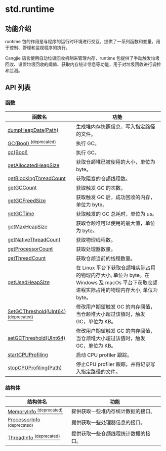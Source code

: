 # std.runtime

## 功能介绍

runtime 包的作用是与程序的运行时环境进行交互，提供了一系列函数和变量，用于控制、管理和监视程序的执行。

Cangjie 语言使用自动垃圾回收机制来管理内存，runtime 包提供了手动触发垃圾回收、设置垃圾回收的阈值、获取内存统计信息等功能，用于对垃圾回收进行调控和监测。

## API 列表

### 函数

|              函数名          |           功能           |
| --------------------------- | ------------------------ |
| [dumpHeapData(Path)](./runtime_package_api/runtime_package_funcs.md#func-dumpheapdatapath) | 生成堆内存快照信息，写入指定路径的文件。 |
| [GC(Bool) <sup>(deprecated)</sup>](./runtime_package_api/runtime_package_funcs.md#func-gcbool-deprecated) | 执行 GC。 |
| [gc(Bool)](./runtime_package_api/runtime_package_funcs.md#func-gcbool) | 执行 GC。 |
| [getAllocatedHeapSize](./runtime_package_api/runtime_package_funcs.md#func-getallocatedheapsize) | 获取仓颉堆已被使用的大小，单位为 byte。 |
| [getBlockingThreadCount](./runtime_package_api/runtime_package_funcs.md#func-getblockingthreadcount) | 获取阻塞的仓颉线程数。 |
| [getGCCount](./runtime_package_api/runtime_package_funcs.md/#func-getgccount) | 获取触发 GC 的次数。 |
| [getGCFreedSize](./runtime_package_api/runtime_package_funcs.md/#func-getgcfreedsize) | 获取触发 GC 后，成功回收的内存，单位为 byte。 |
| [getGCTime](./runtime_package_api/runtime_package_funcs.md/#func-getgctime) | 获取触发的 GC 总耗时，单位为 us。 |
| [getMaxHeapSize](./runtime_package_api/runtime_package_funcs.md#func-getmaxheapsize) | 获取仓颉堆可以使用的最大值，单位为 byte。 |
| [getNativeThreadCount](./runtime_package_api/runtime_package_funcs.md#func-getnativethreadcount) | 获取物理线程数。 |
| [getProcessorCount](./runtime_package_api/runtime_package_funcs.md#func-getprocessorcount) | 获取处理器数量。 |
| [getThreadCount](./runtime_package_api/runtime_package_funcs.md#func-getthreadcount) | 获取仓颉当前的线程数量。 |
| [getUsedHeapSize](./runtime_package_api/runtime_package_funcs.md#func-getusedheapsize) | 在 Linux 平台下获取仓颉堆实际占用的物理内存大小, 单位为 byte。在 Windows 及 macOs 平台下获取仓颉进程实际占用的物理内存大小, 单位为 byte。 |
| [SetGCThreshold(UInt64) <sup>(deprecated)</sup>](./runtime_package_api/runtime_package_funcs.md#func-setgcthresholduint64-deprecated) | 修改用户期望触发 GC 的内存阈值，当仓颉堆大小超过该值时，触发 GC，单位为 KB。 |
| [setGCThreshold(UInt64)](./runtime_package_api/runtime_package_funcs.md#func-setgcthresholduint64) | 修改用户期望触发 GC 的内存阈值，当仓颉堆大小超过该值时，触发 GC，单位为 KB。 |
| [startCPUProfiling](./runtime_package_api/runtime_package_funcs.md#func-startcpuprofiling) | 启动 CPU profiler 跟踪。 |
| [stopCPUProfiling(Path)](./runtime_package_api/runtime_package_funcs.md#func-stopcpuprofilingpath) | 停止CPU profiler 跟踪，并将记录写入指定路径的文件。 |

### 结构体

|              结构体名              |                功能                 |
| --------------------------------- | ---------------------------------- |
| [MemoryInfo <sup>(deprecated)</sup>](./runtime_package_api/runtime_package_structs.md#struct-memoryinfo-deprecated) | 提供获取一些堆内存统计数据的接口。 |
| [ProcessorInfo <sup>(deprecated)</sup>](./runtime_package_api/runtime_package_structs.md#struct-processorinfo-deprecated) | 提供获取一些处理器信息的接口。 |
| [ThreadInfo <sup>(deprecated)</sup>](./runtime_package_api/runtime_package_structs.md#struct-threadinfo-deprecated) | 提供获取一些仓颉线程统计数据的接口。 |
